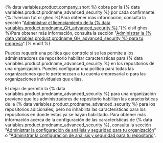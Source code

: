 {% data variables.product.company_short %} cobra por la {% data variables.product.prodname_advanced_security %} por cada confirmante. {% ifversion fpt or ghec %}Para obtener más información, consulta la sección "[Administrar el licenciamiento de la {% data variables.product.prodname_GH_advanced_security %}](/billing/managing-licensing-for-github-advanced-security)."{% elsif ghes %}Para obtener más información, consulta la sección "[Administrar la {% data variables.product.prodname_GH_advanced_security %} para tu empresa](/admin/advanced-security)".{% endif %}

Puedes requerir una política que controle si se les permite a los administradores de repositorio habilitar características para {% data variables.product.prodname_advanced_security %} en los repositorios de una organización. Puedes configurar una política para todas las organizaciones que le pertenezcan a tu cuenta empresarial o para las organizaciones individuales que elijas.

El dejar de permitir la {% data variables.product.prodname_advanced_security %} para una organización previene que los administradores de repositorio habiliten las características de la {% data variables.product.prodname_advanced_security %} para los repositorios adicionales, pero no inhabilita las características para los repositorios en donde estas ya se hayan habilitado. Para obtener más información acerca de la configuración de las características de {% data variables.product.prodname_advanced_security %}, consulta la sección "[Administrar la configuración de análisis y seguridad para tu organización](/organizations/keeping-your-organization-secure/managing-security-and-analysis-settings-for-your-organization)" o "[Administrar la configuración de análisis y seguridad para tu repositorio](/github/administering-a-repository/managing-security-and-analysis-settings-for-your-repository)".
